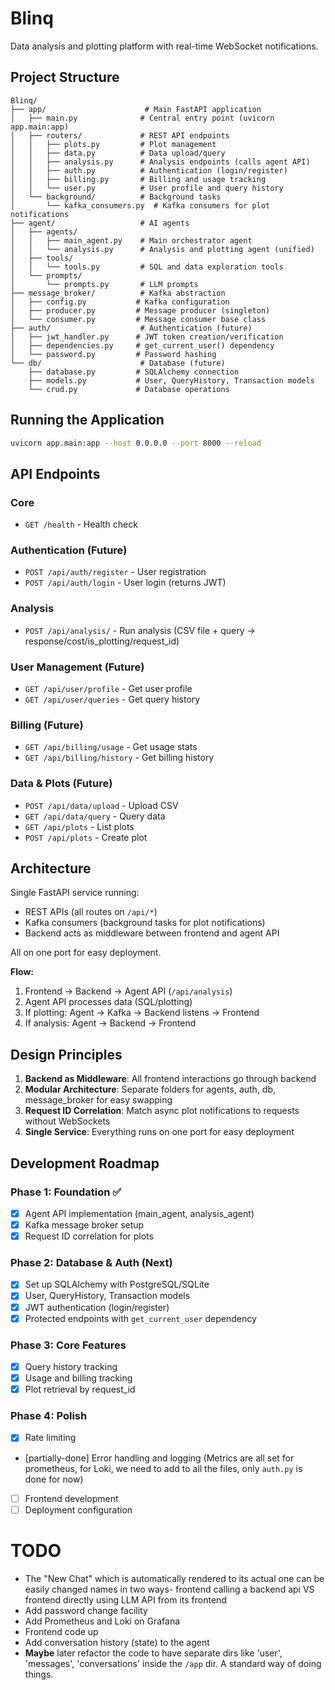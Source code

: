 # Blinq

Data analysis and plotting platform with real-time WebSocket notifications.

## Project Structure

```
Blinq/
├── app/                      # Main FastAPI application
│   ├── main.py              # Central entry point (uvicorn app.main:app)
│   ├── routers/             # REST API endpoints
│   │   ├── plots.py         # Plot management
│   │   ├── data.py          # Data upload/query
│   │   ├── analysis.py      # Analysis endpoints (calls agent API)
│   │   ├── auth.py          # Authentication (login/register)
│   │   ├── billing.py       # Billing and usage tracking
│   │   └── user.py          # User profile and query history
│   └── background/          # Background tasks
│       └── kafka_consumers.py  # Kafka consumers for plot notifications
├── agent/                   # AI agents
│   ├── agents/
│   │   ├── main_agent.py    # Main orchestrator agent
│   │   └── analysis.py      # Analysis and plotting agent (unified)
│   ├── tools/
│   │   └── tools.py         # SQL and data exploration tools
│   └── prompts/
│       └── prompts.py       # LLM prompts
├── message_broker/          # Kafka abstraction
│   ├── config.py           # Kafka configuration
│   ├── producer.py         # Message producer (singleton)
│   └── consumer.py         # Message consumer base class
├── auth/                    # Authentication (future)
│   ├── jwt_handler.py      # JWT token creation/verification
│   ├── dependencies.py     # get_current_user() dependency
│   └── password.py         # Password hashing
└── db/                      # Database (future)
    ├── database.py         # SQLAlchemy connection
    ├── models.py           # User, QueryHistory, Transaction models
    └── crud.py             # Database operations
```

## Running the Application

```bash
uvicorn app.main:app --host 0.0.0.0 --port 8000 --reload
```

## API Endpoints

### Core
- `GET /health` - Health check

### Authentication (Future)
- `POST /api/auth/register` - User registration
- `POST /api/auth/login` - User login (returns JWT)

### Analysis
- `POST /api/analysis/` - Run analysis (CSV file + query → response/cost/is_plotting/request_id)

### User Management (Future)
- `GET /api/user/profile` - Get user profile
- `GET /api/user/queries` - Get query history

### Billing (Future)
- `GET /api/billing/usage` - Get usage stats
- `GET /api/billing/history` - Get billing history

### Data & Plots (Future)
- `POST /api/data/upload` - Upload CSV
- `GET /api/data/query` - Query data
- `GET /api/plots` - List plots
- `POST /api/plots` - Create plot

## Architecture

Single FastAPI service running:
- REST APIs (all routes on `/api/*`)
- Kafka consumers (background tasks for plot notifications)
- Backend acts as middleware between frontend and agent API

All on one port for easy deployment.

**Flow:**
1. Frontend → Backend → Agent API (`/api/analysis`)
2. Agent API processes data (SQL/plotting)
3. If plotting: Agent → Kafka → Backend listens → Frontend
4. If analysis: Agent → Backend → Frontend

## Design Principles

1. **Backend as Middleware**: All frontend interactions go through backend
2. **Modular Architecture**: Separate folders for agents, auth, db, message_broker for easy swapping
3. **Request ID Correlation**: Match async plot notifications to requests without WebSockets
4. **Single Service**: Everything runs on one port for easy deployment

## Development Roadmap

### Phase 1: Foundation ✅
- [x] Agent API implementation (main_agent, analysis_agent)
- [x] Kafka message broker setup
- [x] Request ID correlation for plots

### Phase 2: Database & Auth (Next)
- [x] Set up SQLAlchemy with PostgreSQL/SQLite
- [x] User, QueryHistory, Transaction models
- [x] JWT authentication (login/register)
- [x] Protected endpoints with `get_current_user` dependency

### Phase 3: Core Features
- [x] Query history tracking
- [x] Usage and billing tracking
- [x] Plot retrieval by request_id

### Phase 4: Polish
- [x] Rate limiting
- [partially-done] Error handling and logging (Metrics are all set for prometheus, for Loki, we need to add to all the files, only `auth.py` is done for now)
- [ ] Frontend development
- [ ] Deployment configuration

# TODO
- The "New Chat" which is automatically rendered to its actual one can be easily changed names in two ways- frontend calling a backend api VS frontend directly using LLM API from its frontend
- Add password change facility
- Add Prometheus and Loki on Grafana
- Frontend code up
- Add conversation history (state) to the agent
- **Maybe** later refactor the code to have separate dirs like 'user', 'messages', 'conversations' inside the `/app` dir. A standard way of doing things. 